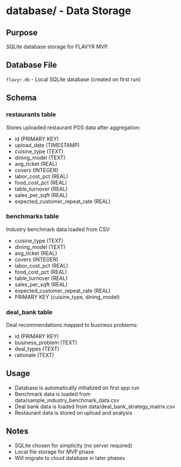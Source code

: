 # database/ - Data Storage

## Purpose
SQLite database storage for FLAVYR MVP.

## Database File
`flavyr.db` - Local SQLite database (created on first run)

## Schema

### restaurants table
Stores uploaded restaurant POS data after aggregation:
- id (PRIMARY KEY)
- upload_date (TIMESTAMP)
- cuisine_type (TEXT)
- dining_model (TEXT)
- avg_ticket (REAL)
- covers (INTEGER)
- labor_cost_pct (REAL)
- food_cost_pct (REAL)
- table_turnover (REAL)
- sales_per_sqft (REAL)
- expected_customer_repeat_rate (REAL)

### benchmarks table
Industry benchmark data loaded from CSV:
- cuisine_type (TEXT)
- dining_model (TEXT)
- avg_ticket (REAL)
- covers (INTEGER)
- labor_cost_pct (REAL)
- food_cost_pct (REAL)
- table_turnover (REAL)
- sales_per_sqft (REAL)
- expected_customer_repeat_rate (REAL)
- PRIMARY KEY (cuisine_type, dining_model)

### deal_bank table
Deal recommendations mapped to business problems:
- id (PRIMARY KEY)
- business_problem (TEXT)
- deal_types (TEXT)
- rationale (TEXT)

## Usage
- Database is automatically initialized on first app run
- Benchmark data is loaded from data/sample_industry_benchmark_data.csv
- Deal bank data is loaded from data/deal_bank_strategy_matrix.csv
- Restaurant data is stored on upload and analysis

## Notes
- SQLite chosen for simplicity (no server required)
- Local file storage for MVP phase
- Will migrate to cloud database in later phases
